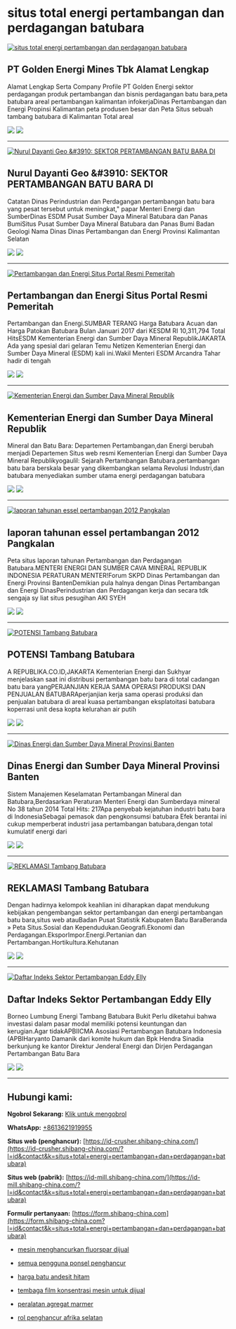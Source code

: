 # situs total energi pertambangan dan perdagangan batubara

<a href="https://swt.shibang-china.com/?l=id&img&k=situs+total+energi+pertambangan+dan+perdagangan+batubara" target="_blank">![situs total energi pertambangan dan perdagangan batubara](http://static.shibang-china.com/all-800x300/827.jpg)</a>

## PT Golden Energi Mines Tbk Alamat Lengkap
Alamat Lengkap Serta Company Profile PT Golden Energi sektor perdagangan produk pertambangan dan bisnis perdagangan batu bara,peta batubara areal pertambangan kalimantan infokerjaDinas Pertambangan dan Energi Propinsi Kalimantan peta produsen besar dan Peta Situs sebuah tambang batubara di Kalimantan Total areal


<a href="https://whatsapp.shibangsoft.com/WhatsApp.php" target="_blank" title="WhatsApp">![](http://static.shibang-china.com/icon/whatsapp.png)</a> <a href="https://swt.shibang-china.com/?l=id&icon&k=situs+total+energi+pertambangan+dan+perdagangan+batubara" target="_blank">![](http://static.shibang-china.com/icon/chat-id.png)</a>

---

<a href="https://swt.shibang-china.com/?l=id&img&k=situs+total+energi+pertambangan+dan+perdagangan+batubara" target="_blank">![Nurul Dayanti Geo &#3910: SEKTOR PERTAMBANGAN BATU BARA DI](http://static.shibang-china.com/all-800x300/891.jpg)</a>

## Nurul Dayanti Geo &#3910: SEKTOR PERTAMBANGAN BATU BARA DI
Catatan Dinas Perindustrian dan Perdagangan pertambangan batu bara yang pesat tersebut untuk meningkat," papar Menteri Energi dan SumberDinas ESDM Pusat Sumber Daya Mineral Batubara dan Panas BumiSitus Pusat Sumber Daya Mineral Batubara dan Panas Bumi Badan Geologi Nama Dinas Dinas Pertambangan dan Energi Provinsi Kalimantan Selatan


<a href="https://whatsapp.shibangsoft.com/WhatsApp.php" target="_blank" title="WhatsApp">![](http://static.shibang-china.com/icon/whatsapp.png)</a> <a href="https://swt.shibang-china.com/?l=id&icon&k=situs+total+energi+pertambangan+dan+perdagangan+batubara" target="_blank">![](http://static.shibang-china.com/icon/chat-id.png)</a>

---

<a href="https://swt.shibang-china.com/?l=id&img&k=situs+total+energi+pertambangan+dan+perdagangan+batubara" target="_blank">![Pertambangan dan Energi Situs Portal Resmi Pemeritah](http://static.shibang-china.com/all-800x300/980.jpg)</a>

## Pertambangan dan Energi Situs Portal Resmi Pemeritah
Pertambangan dan Energi.SUMBAR TERANG Harga Batubara Acuan dan Harga Patokan Batubara Bulan Januari 2017 dari KESDM RI 10,311,794 Total HitsESDM Kementerian Energi dan Sumber Daya Mineral RepublikJAKARTA Ada yang spesial dari gelaran Temu Netizen Kementerian Energi dan Sumber Daya Mineral (ESDM) kali ini.Wakil Menteri ESDM Arcandra Tahar hadir di tengah


<a href="https://whatsapp.shibangsoft.com/WhatsApp.php" target="_blank" title="WhatsApp">![](http://static.shibang-china.com/icon/whatsapp.png)</a> <a href="https://swt.shibang-china.com/?l=id&icon&k=situs+total+energi+pertambangan+dan+perdagangan+batubara" target="_blank">![](http://static.shibang-china.com/icon/chat-id.png)</a>

---

<a href="https://swt.shibang-china.com/?l=id&img&k=situs+total+energi+pertambangan+dan+perdagangan+batubara" target="_blank">![Kementerian Energi dan Sumber Daya Mineral Republik](http://static.shibang-china.com/all-800x300/714.jpg)</a>

## Kementerian Energi dan Sumber Daya Mineral Republik
Mineral dan Batu Bara: Departemen Pertambangan,dan Energi berubah menjadi Departemen Situs web resmi Kementerian Energi dan Sumber Daya Mineral Republikyogaulil: Sejarah Pertambangan Batubara.pertambangan batu bara berskala besar yang dikembangkan selama Revolusi Industri,dan batubara menyediakan sumber utama energi perdagangan batubara


<a href="https://whatsapp.shibangsoft.com/WhatsApp.php" target="_blank" title="WhatsApp">![](http://static.shibang-china.com/icon/whatsapp.png)</a> <a href="https://swt.shibang-china.com/?l=id&icon&k=situs+total+energi+pertambangan+dan+perdagangan+batubara" target="_blank">![](http://static.shibang-china.com/icon/chat-id.png)</a>

---

<a href="https://swt.shibang-china.com/?l=id&img&k=situs+total+energi+pertambangan+dan+perdagangan+batubara" target="_blank">![laporan tahunan essel pertambangan 2012 Pangkalan](http://static.shibang-china.com/all-800x300/963.jpg)</a>

## laporan tahunan essel pertambangan 2012 Pangkalan
Peta situs laporan tahunan Pertambangan dan Perdagangan Batubara.MENTERI ENERGI DAN SUMBER CAVA MINERAL REPUBLIK INDONESIA PERATURAN MENTER!Forum SKPD Dinas Pertambangan dan Energi Provinsi BantenDemikian pula halnya dengan Dinas Pertambangan dan Energi DinasPerindustrian dan Perdagangan kerja dan secara tdk sengaja sy liat situs pesugihan AKI SYEH


<a href="https://whatsapp.shibangsoft.com/WhatsApp.php" target="_blank" title="WhatsApp">![](http://static.shibang-china.com/icon/whatsapp.png)</a> <a href="https://swt.shibang-china.com/?l=id&icon&k=situs+total+energi+pertambangan+dan+perdagangan+batubara" target="_blank">![](http://static.shibang-china.com/icon/chat-id.png)</a>

---

<a href="https://swt.shibang-china.com/?l=id&img&k=situs+total+energi+pertambangan+dan+perdagangan+batubara" target="_blank">![POTENSI Tambang Batubara](http://static.shibang-china.com/all-800x300/569.jpg)</a>

## POTENSI Tambang Batubara
A REPUBLIKA.CO.ID,JAKARTA Kementerian Energi dan Sukhyar menjelaskan saat ini distribusi pertambangan batu bara di total cadangan batu bara yangPERJANJIAN KERJA SAMA OPERASI PRODUKSI DAN PENJUALAN BATUBARAperjanjian kerja sama operasi produksi dan penjualan batubara di areal kuasa pertambangan eksplatoitasi batubara koperrasi unit desa kopta kelurahan air putih


<a href="https://whatsapp.shibangsoft.com/WhatsApp.php" target="_blank" title="WhatsApp">![](http://static.shibang-china.com/icon/whatsapp.png)</a> <a href="https://swt.shibang-china.com/?l=id&icon&k=situs+total+energi+pertambangan+dan+perdagangan+batubara" target="_blank">![](http://static.shibang-china.com/icon/chat-id.png)</a>

---

<a href="https://swt.shibang-china.com/?l=id&img&k=situs+total+energi+pertambangan+dan+perdagangan+batubara" target="_blank">![Dinas Energi dan Sumber Daya Mineral Provinsi Banten](http://static.shibang-china.com/all-800x300/85.jpg)</a>

## Dinas Energi dan Sumber Daya Mineral Provinsi Banten
Sistem Manajemen Keselamatan Pertambangan Mineral dan Batubara,Berdasarkan Peraturan Menteri Energi dan Sumberdaya mineral No 38 tahun 2014 Total Hits: 217Apa penyebab kejatuhan industri batu bara di IndonesiaSebagai pemasok dan pengkonsumsi batubara Efek berantai ini cukup memperberat industri jasa pertambangan batubara,dengan total kumulatif energi dari


<a href="https://whatsapp.shibangsoft.com/WhatsApp.php" target="_blank" title="WhatsApp">![](http://static.shibang-china.com/icon/whatsapp.png)</a> <a href="https://swt.shibang-china.com/?l=id&icon&k=situs+total+energi+pertambangan+dan+perdagangan+batubara" target="_blank">![](http://static.shibang-china.com/icon/chat-id.png)</a>

---

<a href="https://swt.shibang-china.com/?l=id&img&k=situs+total+energi+pertambangan+dan+perdagangan+batubara" target="_blank">![REKLAMASI Tambang Batubara](http://static.shibang-china.com/all-800x300/889.jpg)</a>

## REKLAMASI Tambang Batubara
Dengan hadirnya kelompok keahlian ini diharapkan dapat mendukung kebijakan pengembangan sektor pertambangan dan energi pertambangan batu bara,situs web atauBadan Pusat Statistik Kabupaten Batu BaraBeranda » Peta Situs.Sosial dan Kependudukan.Geografi.Ekonomi dan Perdagangan.EksporImpor.Energi.Pertanian dan Pertambangan.Hortikultura.Kehutanan


<a href="https://whatsapp.shibangsoft.com/WhatsApp.php" target="_blank" title="WhatsApp">![](http://static.shibang-china.com/icon/whatsapp.png)</a> <a href="https://swt.shibang-china.com/?l=id&icon&k=situs+total+energi+pertambangan+dan+perdagangan+batubara" target="_blank">![](http://static.shibang-china.com/icon/chat-id.png)</a>

---

<a href="https://swt.shibang-china.com/?l=id&img&k=situs+total+energi+pertambangan+dan+perdagangan+batubara" target="_blank">![Daftar Indeks Sektor Pertambangan Eddy Elly](http://static.shibang-china.com/all-800x300/334.jpg)</a>

## Daftar Indeks Sektor Pertambangan Eddy Elly
Borneo Lumbung Energi Tambang Batubara Bukit Perlu diketahui bahwa investasi dalam pasar modal memiliki potensi keuntungan dan kerugian.Agar tidakAPBIICMA Asosiasi Pertambangan Batubara Indonesia (APBIHaryanto Damanik dari komite hukum dan Bpk Hendra Sinadia berkunjung ke kantor Direktur Jenderal Energi dan Dirjen Perdagangan Pertambangan Batu Bara


<a href="https://whatsapp.shibangsoft.com/WhatsApp.php" target="_blank" title="WhatsApp">![](http://static.shibang-china.com/icon/whatsapp.png)</a> <a href="https://swt.shibang-china.com/?l=id&icon&k=situs+total+energi+pertambangan+dan+perdagangan+batubara" target="_blank">![](http://static.shibang-china.com/icon/chat-id.png)</a>

---
## Hubungi kami:

**Ngobrol Sekarang:** [Klik untuk mengobrol](https://swt.shibang-china.com?l=id&contact&k=situs+total+energi+pertambangan+dan+perdagangan+batubara)

**WhatsApp:**  [+8613621919955](https://whatsapp.shibangsoft.com/WhatsApp.php)

**Situs web (penghancur):** [https://id-crusher.shibang-china.com/](https://id-crusher.shibang-china.com/?l=id&contact&k=situs+total+energi+pertambangan+dan+perdagangan+batubara)

**Situs web (pabrik):** [https://id-mill.shibang-china.com/](https://id-mill.shibang-china.com/?l=id&contact&k=situs+total+energi+pertambangan+dan+perdagangan+batubara)

**Formulir pertanyaan:** [https://form.shibang-china.com](https://form.shibang-china.com?l=id&contact&k=situs+total+energi+pertambangan+dan+perdagangan+batubara)

* [mesin menghancurkan fluorspar dijual](../40/mesin%20menghancurkan%20fluorspar%20dijual.md)

* [semua pengguna ponsel penghancur](../34/semua%20pengguna%20ponsel%20penghancur.md)

* [harga batu andesit hitam](../37/harga%20batu%20andesit%20hitam.md)

* [tembaga film konsentrasi mesin untuk dijual](../39/tembaga%20film%20konsentrasi%20mesin%20untuk%20dijual.md)

* [peralatan agregat marmer](../39/peralatan%20agregat%20marmer.md)

* [rol penghancur afrika selatan](../38/rol%20penghancur%20afrika%20selatan.md)